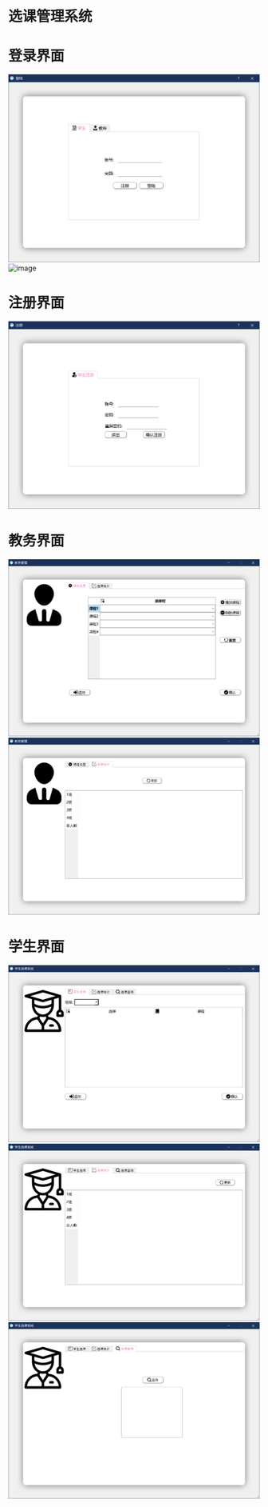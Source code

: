 选课管理系统
============
# 登录界面
![image](https://github.com/akaduo2019/Courses-Choosing-Management-System/raw/master/screenshot/登录界面1.png)
![image](https://github.com/akaduo2019/Courses-Choosing-Management-System/raw/master/screenshot/登录界面2.png)

# 注册界面
![image](https://github.com/akaduo2019/Courses-Choosing-Management-System/raw/master/screenshot/注册界面.png)

# 教务界面
![image](https://github.com/akaduo2019/Courses-Choosing-Management-System/raw/master/screenshot/教务界面1.png)
![image](https://github.com/akaduo2019/Courses-Choosing-Management-System/raw/master/screenshot/教务界面2.png)

# 学生界面
![image](https://github.com/akaduo2019/Courses-Choosing-Management-System/raw/master/screenshot/学生界面1.png)
![image](https://github.com/akaduo2019/Courses-Choosing-Management-System/raw/master/screenshot/学生界面2.png)
![image](https://github.com/akaduo2019/Courses-Choosing-Management-System/raw/master/screenshot/学生界面3.png)

